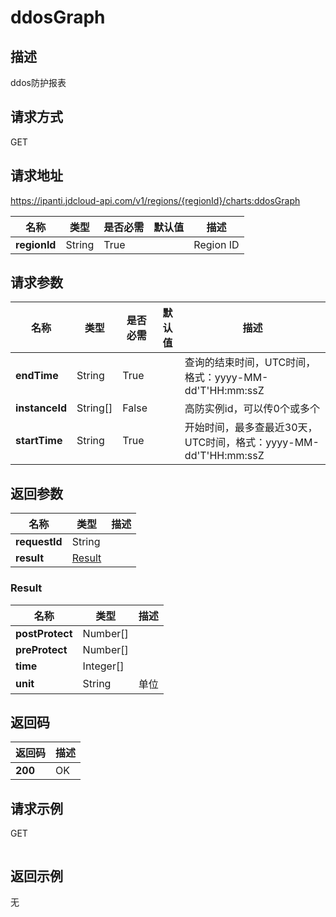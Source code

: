 # ddosGraph


## 描述
ddos防护报表

## 请求方式
GET

## 请求地址
https://ipanti.jdcloud-api.com/v1/regions/{regionId}/charts:ddosGraph

|名称|类型|是否必需|默认值|描述|
|---|---|---|---|---|
|**regionId**|String|True||Region ID|

## 请求参数
|名称|类型|是否必需|默认值|描述|
|---|---|---|---|---|
|**endTime**|String|True||查询的结束时间，UTC时间，格式：yyyy-MM-dd'T'HH:mm:ssZ|
|**instanceId**|String[]|False||高防实例id，可以传0个或多个|
|**startTime**|String|True||开始时间，最多查最近30天，UTC时间，格式：yyyy-MM-dd'T'HH:mm:ssZ|


## 返回参数
|名称|类型|描述|
|---|---|---|
|**requestId**|String||
|**result**|[Result](##Result)||


### <a name="Result">Result</a>
|名称|类型|描述|
|---|---|---|
|**postProtect**|Number[]||
|**preProtect**|Number[]||
|**time**|Integer[]||
|**unit**|String|单位|

## 返回码
|返回码|描述|
|---|---|
|**200**|OK|

## 请求示例
GET
```

```

## 返回示例
无
